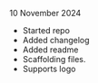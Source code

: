 10 November 2024
- Started repo
- Added changelog
- Added readme
- Scaffolding files.
- Supports logo